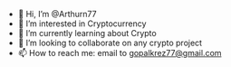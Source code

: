 - 👋 Hi, I’m @Arthurn77
- 👀 I’m interested in Cryptocurrency
- 🌱 I’m currently learning about Crypto
- 💞️ I’m looking to collaborate on any crypto project
- 📫 How to reach me: email to gopalkrez77@gmail.com

